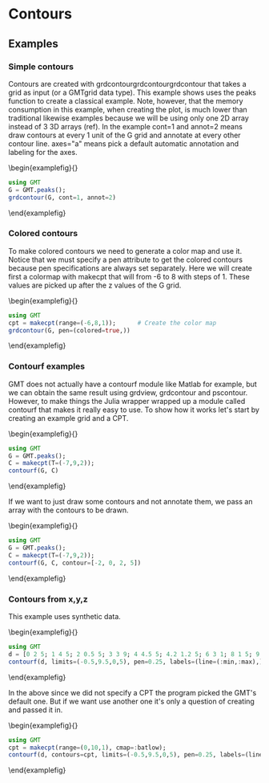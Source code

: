 # Contours

## Examples

### Simple contours

Contours are created with grdcontourgrdcontourgrdcontour that takes a grid as input (or a GMTgrid data type).
This example shows uses the peaks function to create a classical example. Note, however, that the memory
consumption in this example, when creating the plot, is much lower than traditional likewise examples because
we will be using only one 2D array instead of 3 3D arrays (ref). In the example cont=1 and annot=2 means draw
contours at every 1 unit of the G grid and annotate at every other contour line. axes="a" means pick a default
automatic annotation and labeling for the axes.

\begin{examplefig}{}
```julia
using GMT
G = GMT.peaks();
grdcontour(G, cont=1, annot=2)
```
\end{examplefig}

### Colored contours

To make colored contours we need to generate a color map and use it. Notice that we must specify a pen attribute
to get the colored contours because pen specifications are always set separately. Here we will create first a
colormap with makecpt that will from -6 to 8 with steps of 1. These values are picked up after the z values of the G grid. 

\begin{examplefig}{}
```julia
using GMT
cpt = makecpt(range=(-6,8,1));      # Create the color map
grdcontour(G, pen=(colored=true,))
```
\end{examplefig}

### Contourf examples

GMT does not actually have a contourf module like Matlab for example, but we can obtain the same result
using grdview, grdcontour and pscontour. However, to make things the Julia wrapper wrapped up a module
called contourf that makes it really easy to use. To show how it works let's start by creating an example
grid and a CPT.

\begin{examplefig}{}
```julia
using GMT
G = GMT.peaks();
C = makecpt(T=(-7,9,2));
contourf(G, C)
```
\end{examplefig}

If we want to just draw some contours and not annotate them, we pass an array with the contours to be drawn.

\begin{examplefig}{}
```julia
using GMT
G = GMT.peaks();
C = makecpt(T=(-7,9,2));
contourf(G, C, contour=[-2, 0, 2, 5])
```
\end{examplefig}

### Contours from x,y,z

This example uses synthetic data.

\begin{examplefig}{}
```julia
using GMT
d = [0 2 5; 1 4 5; 2 0.5 5; 3 3 9; 4 4.5 5; 4.2 1.2 5; 6 3 1; 8 1 5; 9 4.5 5];
contourf(d, limits=(-0.5,9.5,0,5), pen=0.25, labels=(line=(:min,:max),))
```
\end{examplefig}

In the above since we did not specify a CPT the program picked the GMT's default one. But if we want use
another one it's only a question of creating and passed it in.

\begin{examplefig}{}
```julia
using GMT
cpt = makecpt(range=(0,10,1), cmap=:batlow);
contourf(d, contours=cpt, limits=(-0.5,9.5,0,5), pen=0.25, labels=(line=(:min,:max),))
```
\end{examplefig}